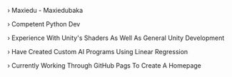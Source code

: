 › Maxiedu - Maxiedubaka

› Competent Python Dev

› Experience With Unity's Shaders As Well As General Unity Development

› Have Created Custom AI Programs Using Linear Regression

› Currently Working Through GitHub Pags To Create A Homepage
